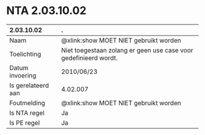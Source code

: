 # NTA 2.03.10.02

 2.03.10.02 | . 
 :--- | :--- 
 Naam | @xlink:show MOET NIET gebruikt worden 
 Toelichting | Niet toegestaan zolang er geen use case voor gedefinieerd wordt. 
 Datum invoering | 2010/06/23 
 Is gerelateerd aan | 4.02.007 
 Foutmelding | @xlink:show MOET NIET gebruikt worden 
 Is NTA regel | Ja 
 Is PE regel | Ja 
